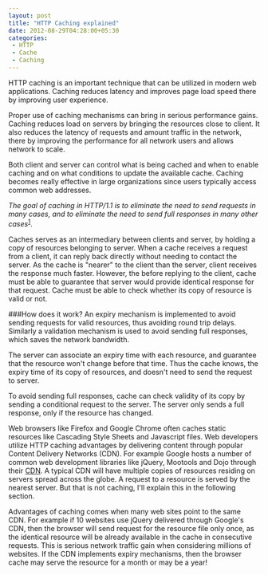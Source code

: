 ```yaml
---
layout: post
title: "HTTP Caching explained"
date: 2012-08-29T04:28:00+05:30
categories:
 - HTTP
 - Cache
 - Caching
---
```


HTTP caching is an important technique that can be utilized in modern web applications. Caching reduces latency and improves page load speed there by improving user experience.

Proper use of caching mechanisms can bring in serious performance gains. Caching reduces load on servers by bringing the resources close to client. It also reduces the latency of requests and amount traffic in the network, there by improving the performance for all network users and allows network to scale.

Both client and server can control what is being cached and when to enable caching and on what conditions to update the available cache. Caching becomes really effective in large organizations since users typically access common web addresses.

<i>The goal of caching in HTTP/1.1 is to eliminate the need    to send requests in many cases, and to eliminate the need to send    full responses in many other cases</i><sup><a href="http://www.w3.org/Protocols/rfc2616/rfc2616-sec13.html#sec13">1</a></sup>.

Caches serves as an intermediary between clients and server, by holding a copy of resources belonging to server. When a cache receives a request from a client, it can reply back directly without needing to contact the server. As the cache is "nearer" to the client than the server, client receives the response much faster. However, the before replying to the client, cache must be able to guarantee that server would provide identical response for that request. Cache must be able to check whether its copy of resource is valid or not.

###How does it work?
An expiry mechanism is implemented to avoid sending requests for valid resources, thus avoiding round trip delays. Similarly a validation mechanism is used to avoid sending full responses, which saves the network bandwidth.

The server can associate an expiry time with each resource, and guarantee that the resource won't change before that time. Thus the cache knows, the expiry time of its copy of resources, and doesn't need to send the request to server.

To avoid sending full responses, cache can check validity of its copy by sending a conditional request to the server. The server only sends a full response, only if the resource has changed.


Web browsers like Firefox and Google Chrome often caches static resources like Cascading Style Sheets and Javascript files. Web developers utilize HTTP caching advantages by delivering content through popular Content Delivery Networks (CDN). For example Google hosts a number of common web development libraries like jQuery, Mootools and Dojo through their <a href="https://developers.google.com/speed/libraries/devguide">CDN</a>. A typical CDN will have multiple copies of resources residing on servers spread across the globe. A request to a resource is served by the nearest server. But that is not caching, I'll explain this in the following section.

Advantages of caching comes when many web sites point to the same CDN. For example if 10 websites use jQuery delivered through Google's CDN, then the browser will send request for the resource file only once, as the identical resource will be already available in the cache in consecutive requests. This is serious network traffic gain when considering millions of websites. If the CDN implements expiry mechanisms, then the browser cache may serve the resource for a month or may be a year! 
